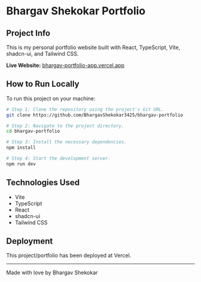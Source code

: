 # Bhargav Shekokar Portfolio

## Project Info

This is my personal portfolio website built with React, TypeScript, Vite, shadcn-ui, and Tailwind CSS.

**Live Website:** [bhargav-portfolio-app.vercel.app](https://bhargav-portfolio-app.vercel.app)

## How to Run Locally

To run this project on your machine:

```sh
# Step 1: Clone the repository using the project's Git URL.
git clone https://github.com/BhargavShekokar3425/bhargav-portfolio

# Step 2: Navigate to the project directory.
cd bhargav-portfolio

# Step 3: Install the necessary dependencies.
npm install

# Step 4: Start the development server.
npm run dev
```

## Technologies Used

- Vite
- TypeScript
- React
- shadcn-ui
- Tailwind CSS

## Deployment

This project/portfolio has been deployed at Vercel.

---

Made with love by Bhargav Shekokar
